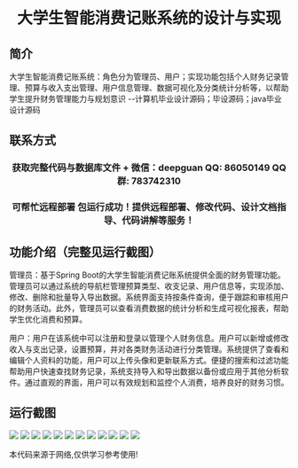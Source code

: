 <p><h1 align="center">大学生智能消费记账系统的设计与实现</h1></p>

## 简介
大学生智能消费记账系统：角色分为管理员、用户；实现功能包括个人财务记录管理、预算与收入支出管理、用户信息管理、数据可视化及分类统计分析等，以帮助学生提升财务管理能力与规划意识    --计算机毕业设计源码；毕设源码；java毕业设计源码


## 联系方式
<p><h3 align="center">获取完整代码与数据库文件 + 微信：deepguan QQ: 86050149 QQ群: 783742310</h3></p>
<p><h3 align="center">可帮忙远程部署 包运行成功！提供远程部署、修改代码、设计文档指导、代码讲解等服务！</h3></p>

## 功能介绍（完整见运行截图）
管理员：基于Spring Boot的大学生智能消费记账系统提供全面的财务管理功能。管理员可以通过系统的导航栏管理预算类型、收支记录、用户信息等，实现添加、修改、删除和批量导入导出数据。系统界面支持按条件查询，便于跟踪和审核用户的财务活动。此外，管理员可以查看消费数据的统计分析和生成可视化报表，帮助学生优化消费和预算。

用户：用户在该系统中可以注册和登录以管理个人财务信息。用户可以新增或修改收入与支出记录，设置预算，并对各类财务活动进行分类管理。系统提供了查看和编辑个人资料的功能，用户可以上传头像和更新联系方式。便捷的搜索和过滤功能帮助用户快速查找财务记录，系统支持导入和导出数据以备份或应用于其他分析软件。通过直观的界面，用户可以有效规划和监控个人消费，培养良好的财务习惯。


## 运行截图
![](https://bs-1329754181.cos.ap-shanghai.myqcloud.com/spring/UniversityStudentSmartConsumptionAccountingSystemDesignAndImplementation/img/001.jpg)
![](https://bs-1329754181.cos.ap-shanghai.myqcloud.com/spring/UniversityStudentSmartConsumptionAccountingSystemDesignAndImplementation/img/002.jpg)
![](https://bs-1329754181.cos.ap-shanghai.myqcloud.com/spring/UniversityStudentSmartConsumptionAccountingSystemDesignAndImplementation/img/003.jpg)
![](https://bs-1329754181.cos.ap-shanghai.myqcloud.com/spring/UniversityStudentSmartConsumptionAccountingSystemDesignAndImplementation/img/004.jpg)
![](https://bs-1329754181.cos.ap-shanghai.myqcloud.com/spring/UniversityStudentSmartConsumptionAccountingSystemDesignAndImplementation/img/005.jpg)
![](https://bs-1329754181.cos.ap-shanghai.myqcloud.com/spring/UniversityStudentSmartConsumptionAccountingSystemDesignAndImplementation/img/006.jpg)
![](https://bs-1329754181.cos.ap-shanghai.myqcloud.com/spring/UniversityStudentSmartConsumptionAccountingSystemDesignAndImplementation/img/007.jpg)
![](https://bs-1329754181.cos.ap-shanghai.myqcloud.com/spring/UniversityStudentSmartConsumptionAccountingSystemDesignAndImplementation/img/008.jpg)
![](https://bs-1329754181.cos.ap-shanghai.myqcloud.com/spring/UniversityStudentSmartConsumptionAccountingSystemDesignAndImplementation/img/009.jpg)
![](https://bs-1329754181.cos.ap-shanghai.myqcloud.com/spring/UniversityStudentSmartConsumptionAccountingSystemDesignAndImplementation/img/010.jpg)
![](https://bs-1329754181.cos.ap-shanghai.myqcloud.com/spring/UniversityStudentSmartConsumptionAccountingSystemDesignAndImplementation/img/011.jpg)
![](https://bs-1329754181.cos.ap-shanghai.myqcloud.com/spring/UniversityStudentSmartConsumptionAccountingSystemDesignAndImplementation/img/012.jpg)

<p>本代码来源于网络,仅供学习参考使用!</p>
